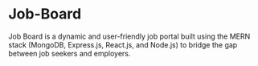 # Job-Board
Job Board is a dynamic and user-friendly job portal built using the MERN stack (MongoDB, Express.js, React.js, and Node.js) to bridge the gap between job seekers and employers.
